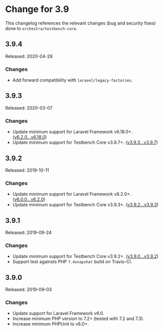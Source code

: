 # Change for 3.9

This changelog references the relevant changes (bug and security fixes) done to `orchestra/testbench-core`.

## 3.9.4

Released: 2020-04-28

### Changes

* Add forward compatibility with `laravel/legacy-factories`.

## 3.9.3

Released: 2020-03-07

### Changes

* Update minimum support for Laravel Framework v6.18.0+. ([v6.2.0...v6.18.0](https://github.com/laravel/framework/compare/v6.2.0...v6.18.0))
* Update minimum support for Testbench Core v3.9.7+. ([v3.9.3...v3.9.7](https://github.com/orchestral/testbench-core/compare/v3.9.3...v3.9.7))

## 3.9.2

Released: 2019-10-11

### Changes

* Update minimum support for Laravel Framework v6.2.0+. ([v6.0.0...v6.2.0](https://github.com/laravel/framework/compare/v6.0.0...v6.2.0))
* Update minimum support for Testbench Core v3.9.3+. ([v3.9.2...v3.9.3](https://github.com/orchestral/testbench-core/compare/v3.9.2...v3.9.3))

## 3.9.1

Released: 2019-09-24

### Changes

* Update minimum support for Testbench Core v3.9.2+. ([v3.9.0...v3.9.2](https://github.com/orchestral/testbench-core/compare/v3.9.0...v3.9.2))
* Support test againsts PHP `7.4snapshot` build on Travis-CI.

## 3.9.0

Released: 2019-09-03

### Changes

* Update support for Laravel Framework v6.0.
* Increase minimum PHP version to 7.2+ (tested with 7.2 and 7.3).
* Increase minimum PHPUnit to v8.0+.
